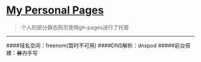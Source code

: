 # [My Personal Pages](http://tsumoru.tk)
>个人的部分静态网页使用gh-pages进行了托管

***
####域名空间：freenom(暂时不可用)
####DNS解析：dnspod
#####前台搭建：~~暴力~~手写
